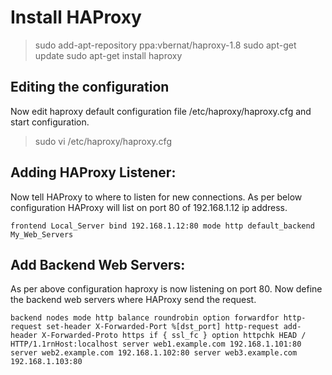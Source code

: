 # Install HAProxy

> sudo add-apt-repository ppa:vbernat/haproxy-1.8
> sudo apt-get update
> sudo apt-get install haproxy

## Editing the configuration

Now edit haproxy default configuration file /etc/haproxy/haproxy.cfg and start configuration.

> sudo vi /etc/haproxy/haproxy.cfg

## Adding HAProxy Listener:

Now tell HAProxy to where to listen for new connections. As per below configuration HAProxy will list on port 80 of 192.168.1.12 ip address.

`frontend Local_Server bind 192.168.1.12:80 mode http default_backend My_Web_Servers`

## Add Backend Web Servers:

As per above configuration haproxy is now listening on port 80. Now define the backend web servers where HAProxy send the request.

`backend nodes mode http balance roundrobin option forwardfor http-request set-header X-Forwarded-Port %[dst_port] http-request add-header X-Forwarded-Proto https if { ssl_fc } option httpchk HEAD / HTTP/1.1rnHost:localhost server web1.example.com 192.168.1.101:80 server web2.example.com 192.168.1.102:80 server web3.example.com 192.168.1.103:80`
